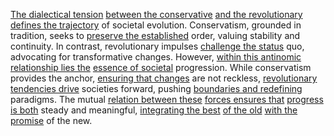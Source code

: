 

[The dialectical tension](1/1/2/1/.Existential%20Dialectics) [between the conservative](3/2/_Conservative-Revolutionary) [and the revolutionary](2/3/2/2/3/2/.Revolutionary%20Warfare) [defines the trajectory](1/3/3/1/_Predictable-Unpredictable) of societal evolution. Conservatism, grounded in tradition, seeks to [preserve the established](2/2/3/2/3/3/.Change%20and%20Permanence) order, valuing stability and continuity. In contrast, revolutionary impulses [challenge the status](2/2/2/3/2/3/.Appeal%20to%20Authority) quo, advocating for transformative changes. However, [within this antinomic](1/3/1/2/2/1/3/.Neutralization) [relationship lies the](1/3/1/3/1/3/2/.Symbiosis) [essence of societal](2/3/3/3/3/2/.Societal%20Impact) progression. While conservatism provides the anchor, [ensuring that changes](2/2/3/2/3/3/.Change%20and%20Permanence) are not reckless, [revolutionary tendencies drive](2/3/2/_Tradition-Revolution) societies forward, pushing [boundaries and redefining](1/1/2/2/3/.Boundary) paradigms. The mutual [relation between these](1/3/1/3/1/3/.Ecological%20Relationships) [forces ensures that](1/3/1/2/1/1/3/1/.Forces) [progress is both](1/1/3/2/1/3/3/1/.Progress) steady and meaningful, [integrating the best](1/1/3/2/3/3/1/2/3/.Integration%20Techniques) [of the old](3/3/2/3/3/1/_Old-New) [with the promise](3/2/2/2/2/1/.Marriage%20) of the new.

